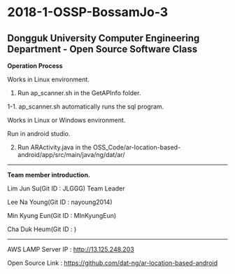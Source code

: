 # 2018-1-OSSP-BossamJo-3 
## Dongguk University Computer Engineering Department - Open Source Software Class


__Operation Process__

Works in Linux environment.
1. Run ap_scanner.sh in the GetAPInfo folder.

1-1. ap_scanner.sh automatically runs the sql program.

Works in Linux or Windows environment.

Run in android studio.

2. Run ARActivity.java in the OSS_Code/ar-location-based-android/app/src/main/java/ng/dat/ar/
---

__Team member introduction.__

Lim Jun Su(Git ID : JLGGG) Team Leader

Lee Na Young(Git ID : nayoung2014)

Min Kyung Eun(Git ID : MInKyungEun)

Cha Duk Heum(Git ID : )

---

AWS LAMP Server IP : <http://13.125.248.203>

Open Source Link : <https://github.com/dat-ng/ar-location-based-android>
